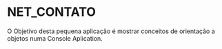 # NET_CONTATO
O Objetivo desta pequena aplicação é mostrar conceitos de orientação a objetos  numa Console Aplication.
